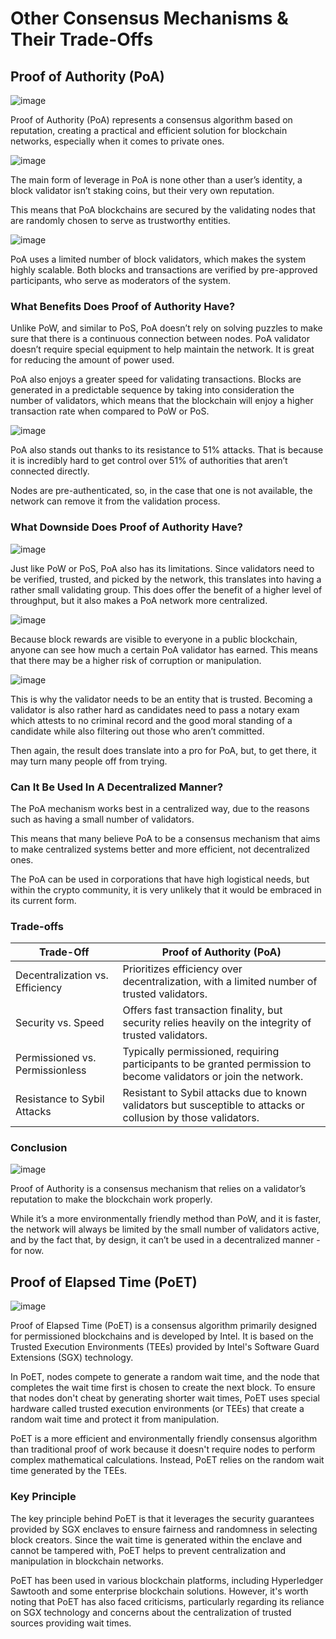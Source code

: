 # Other Consensus Mechanisms & Their Trade-Offs

## Proof of Authority (PoA)
![image](https://github.com/adeliafebriani/Tijarah-Blockchain-Notes/assets/162258265/937c509b-d30b-420b-9cf7-8f2407f78716)

Proof of Authority (PoA) represents a consensus  algorithm based on reputation, creating a practical and efficient solution for blockchain networks, especially when it comes to private ones.

![image](https://github.com/adeliafebriani/Tijarah-Blockchain-Notes/assets/162258265/c5910fd0-d666-4aab-8b13-1754bc947a66)

The main form of leverage in PoA is  none other than a user’s identity, a block validator isn’t staking  coins, but their very own reputation.

This means that PoA blockchains are secured by the validating nodes that are randomly chosen to serve as trustworthy entities.

![image](https://github.com/adeliafebriani/Tijarah-Blockchain-Notes/assets/162258265/4dbe85ad-20a1-49c2-ac61-9d34b57ef2bc)

PoA uses a limited number of block validators,  which makes the system highly scalable. Both blocks and transactions are verified by pre-approved participants, who serve as moderators of the system.

### What Benefits Does Proof of Authority Have?

Unlike PoW, and similar to PoS,  PoA doesn’t rely on solving puzzles to make sure that there is a continuous connection between nodes. PoA validator doesn’t require special equipment to help maintain the network. It is great for reducing  the amount of power used.

PoA also enjoys a greater speed for validating transactions. Blocks are generated in a predictable sequence by taking into consideration the number of validators, which means that the blockchain will enjoy a higher transaction rate when compared to PoW or PoS.

![image](https://github.com/adeliafebriani/Tijarah-Blockchain-Notes/assets/162258265/8faf8f9a-6367-471b-8af4-ac07e191e365)

PoA also stands out thanks to its resistance to 51% attacks. That is because it is incredibly hard to get control over 51% of authorities that aren’t connected directly.

Nodes are pre-authenticated, so, in the case that one is not available, the network can remove it from the validation process. 

### What Downside Does Proof of Authority Have?

![image](https://github.com/adeliafebriani/Tijarah-Blockchain-Notes/assets/162258265/c8f43291-6856-4fac-a313-3cbcaf1b4e33)

Just like PoW or PoS, PoA  also has its limitations. Since validators need to be verified, trusted, and picked by the network, this translates into having a rather small validating group. This does offer the benefit of a higher level of throughput, but it also makes a PoA network more centralized.

![image](https://github.com/adeliafebriani/Tijarah-Blockchain-Notes/assets/162258265/a09c793f-78c9-4799-9832-a74177dc4462)

Because block rewards are visible  to everyone in a public blockchain, anyone can see how much a certain PoA validator has earned. This means that there may be a higher risk of corruption or manipulation. 

![image](https://github.com/adeliafebriani/Tijarah-Blockchain-Notes/assets/162258265/b183d68c-4eaf-41d4-a73b-74d279af0c2d)

This is why the validator needs  to be an entity that is trusted. Becoming a validator is also rather hard as candidates need to pass a notary exam  which attests to no criminal record and the good moral standing of a candidate while also  filtering out those who aren’t committed.

Then again, the result does  translate into a pro for PoA, but, to get there, it may turn  many people off from trying.

### Can It Be Used In A Decentralized Manner?

The PoA mechanism works best in a centralized  way, due to the reasons such as having a small number of validators. 

This means that many believe PoA to be a consensus mechanism that aims to make centralized systems better  and more efficient, not decentralized ones.

The PoA can be used in corporations that have high  logistical needs, but within the crypto community, it is very unlikely that it would be embraced in its current form.

### Trade-offs

Trade-Off|Proof of Authority (PoA)
---|---
Decentralization vs. Efficiency|Prioritizes efficiency over decentralization, with a limited number of trusted validators.
Security vs. Speed|Offers fast transaction finality, but security relies heavily on the integrity of trusted validators.
Permissioned vs. Permissionless|Typically permissioned, requiring participants to be granted permission to become validators or join the network.
Resistance to Sybil Attacks|Resistant to Sybil attacks due to known validators but susceptible to attacks or collusion by those validators.

### Conclusion

![image](https://github.com/adeliafebriani/Tijarah-Blockchain-Notes/assets/162258265/8ba68b97-c976-4394-8ffa-26d9f9206bf9)

Proof of Authority is a consensus mechanism that relies on a validator’s  reputation to make the blockchain work properly.

While it’s a more environmentally friendly  method than PoW, and it is faster, the network will always be limited by  the small number of validators active, and by the fact that, by design, it can’t  be used in a decentralized manner - for now.

## Proof of Elapsed Time (PoET)

![image](https://github.com/adeliafebriani/Tijarah-Blockchain-Notes/assets/162258265/6feaad1d-5b00-4a19-8dfa-a3084149e4b9)

Proof of Elapsed Time (PoET) is a consensus algorithm primarily designed for permissioned blockchains and is developed by Intel. It is based on the Trusted Execution Environments (TEEs) provided by Intel's Software Guard Extensions (SGX) technology.

In PoET, nodes compete to generate a random wait time, and the node that  completes the wait time first is chosen to create the next block. To ensure that nodes don't cheat by generating shorter wait times, PoET uses special hardware called trusted execution environments (or TEEs) that create a random wait time and protect it from manipulation.

PoET is a more efficient and environmentally friendly consensus algorithm than traditional proof of work because it doesn't require nodes to perform complex mathematical  calculations. Instead, PoET relies on the random wait time generated by the TEEs.

### Key Principle

The key principle behind PoET is that it leverages the security guarantees provided by SGX enclaves to ensure fairness and randomness in selecting block creators. Since the wait time is generated within the enclave and cannot be tampered with, PoET helps to prevent centralization and manipulation in blockchain networks.

PoET has been used in various blockchain platforms, including Hyperledger Sawtooth and some enterprise blockchain solutions. However, it's worth noting that PoET has also faced criticisms, particularly regarding its reliance on SGX technology and concerns about the centralization of trusted sources providing wait times.

